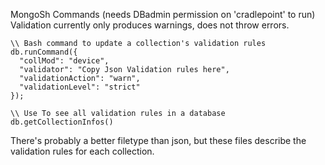 MongoSh Commands (needs DBadmin permission on 'cradlepoint' to run)
Validation currently only produces warnings, does not throw errors.
``` 
\\ Bash command to update a collection's validation rules
db.runCommand({
  "collMod": "device",
  "validator": "Copy Json Validation rules here",
  "validationAction": "warn", 
  "validationLevel": "strict"
});

\\ Use To see all validation rules in a database
db.getCollectionInfos()
```
There's probably a better filetype than json, but these files describe the validation rules for each collection.
